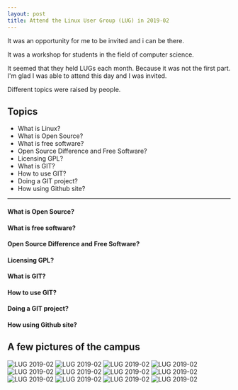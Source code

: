 ```yaml
---
layout: post
title: Attend the Linux User Group (LUG) in 2019-02
---
```


It was an opportunity for me to be invited and i can be there.

It was a workshop for students in the field of computer science.


It seemed that they held LUGs each month.
Because it was not the first part.
I'm glad I was able to attend this day and I was invited.


Different topics were raised by people.

## Topics

- What is Linux?
- What is Open Source?
- What is free software?
- Open Source Difference and Free Software?
- Licensing GPL?
- What is GIT?
- How to use GIT?
- Doing a GIT project?
- How using Github site?


-----------



#### What is Open Source?

#### What is free software?

#### Open Source Difference and Free Software?

#### Licensing GPL?

#### What is GIT?

#### How to use GIT?

#### Doing a GIT project?

#### How using Github site?


## A few pictures of the campus

![LUG 2019-02](https://basemax.github.io/assets/image/LUG-201902-1.jpg)
![LUG 2019-02](https://basemax.github.io/assets/image/LUG-201902-2.jpg)
![LUG 2019-02](https://basemax.github.io/assets/image/LUG-201902-3.jpg)
![LUG 2019-02](https://basemax.github.io/assets/image/LUG-201902-4.jpg)
![LUG 2019-02](https://basemax.github.io/assets/image/LUG-201902-5.jpg)
![LUG 2019-02](https://basemax.github.io/assets/image/LUG-201902-6.jpg)
![LUG 2019-02](https://basemax.github.io/assets/image/LUG-201902-7.jpg)
![LUG 2019-02](https://basemax.github.io/assets/image/LUG-201902-8.jpg)
![LUG 2019-02](https://basemax.github.io/assets/image/LUG-201902-9.jpg)
![LUG 2019-02](https://basemax.github.io/assets/image/LUG-201902-10.jpg)
![LUG 2019-02](https://basemax.github.io/assets/image/LUG-201902-11.jpg)
![LUG 2019-02](https://basemax.github.io/assets/image/LUG-201902-12.jpg)

